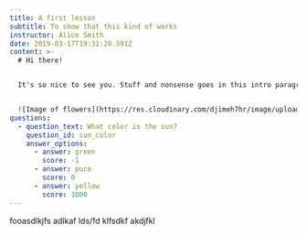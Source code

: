 ```yaml
---
title: A first lesson
subtitle: To show that this kind of works
instructor: Alice Smith
date: 2019-03-17T19:31:20.591Z
content: >-
  # Hi there!


  It's so nice to see you. Stuff and nonsense goes in this intro paragraph.


  ![Image of flowers](https://res.cloudinary.com/djimeh7hr/image/upload/w_400,c_scale/v1609771206/sample.jpg)
questions:
  - question_text: What color is the sun?
    question_id: sun_color
    answer_options:
      - answer: green
        score: -1
      - answer: puce
        score: 0
      - answer: yellow
        score: 1000
---
```


fooasdlkjfs adlkaf lds/fd klfsdkf akdjfkl
